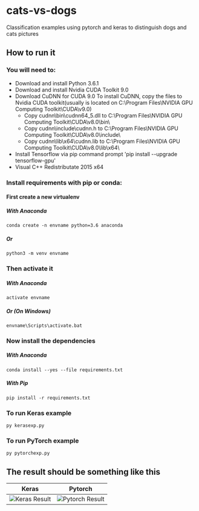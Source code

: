 # cats-vs-dogs
Classification examples using pytorch and keras to distinguish dogs and cats pictures

## How to run it

### You will need to:
- Download and install Python 3.6.1
- Download and install Nvidia CUDA Toolkit 9.0
- Download CuDNN for CUDA 9.0
To install CuDNN, copy the files to Nvidia CUDA toolkit(usually is located on C:\Program Files\NVIDIA GPU Computing Toolkit\CUDA\v9.0)
   - Copy cudnn\bin\cudnn64_5.dll to C:\Program Files\NVIDIA GPU Computing Toolkit\CUDA\v8.0\bin\
   - Copy cudnn\include\cudnn.h to C:\Program Files\NVIDIA GPU Computing Toolkit\CUDA\v8.0\include\
   - Copy cudnn\lib\x64\cudnn.lib to C:\Program Files\NVIDIA GPU Computing Toolkit\CUDA\v8.0\lib\x64\
- Install Tensorflow via pip command prompt 'pip install --upgrade tensorflow-gpu'
- Visual C++ Redistributate 2015 x64

### Install requirements with pip or conda:

#### First create a new virtualenv

##### With Anaconda
```
conda create -n envname python=3.6 anaconda
```

##### Or
```
python3 -m venv envname
```

### Then activate it

##### With Anaconda
```
activate envname
```

##### Or (On Windows) 
```
envname\Scripts\activate.bat
```

### Now install the dependencies

##### With Anaconda
```
conda install --yes --file requirements.txt
```

##### With Pip
```
pip install -r requirements.txt
```

### To run Keras example
```
py kerasexp.py
```

### To run PyTorch example
```
py pytorchexp.py
```

## The result should be something like this 

| Keras             |  Pytorch |
:-------------------------:|:-------------------------:
![Keras Result](http://oi65.tinypic.com/n4yvwj.jpg)  |  ![Pytorch Result](http://oi68.tinypic.com/rtevtf.jpg)










